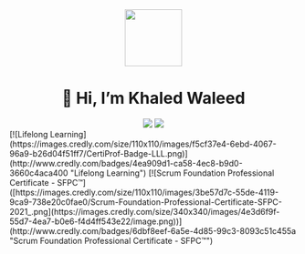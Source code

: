 <div id="header" align="center">
  <img src="https://media.giphy.com/media/v1.Y2lkPTc5MGI3NjExa2tkemZ1eXF0dGRiZXJvdnR5am55ejhqaWs0dTBxd2M4ZW9udjlqZiZlcD12MV9pbnRlcm5hbF9naWZfYnlfaWQmY3Q9cw/Y4bzv6DYbYzy8jDnoW/giphy.gif" width="100"/>
 <h1> 👋 Hi, I’m Khaled Waleed</h1> <a href="https://www.linkedin.com/in/khaled-waleed-341190131"><img src="https://img.shields.io/badge/LinkedIn-blue?logo=linkedin&logoColor=white&style=for-the-badge"/></a> <a href="mailto:khaled.waleed.abdallah.94@gmail.com"><img src="https://img.shields.io/badge/gmail-white?style=for-the-badge&logo=gmail"/></a><br>
<img src="https://komarev.com/ghpvc/?username=MustafaRaafat&style=flat-square&color=blue" alt=""/>
</div>
<!--START_SECTION:badges-->
[![Lifelong Learning](https://images.credly.com/size/110x110/images/f5cf37e4-6ebd-4067-96a9-b26d04f51ff7/CertiProf-Badge-LLL.png)](http://www.credly.com/badges/4ea909d1-ca58-4ec8-b9d0-3660c4aca400 "Lifelong Learning")
[![Scrum Foundation Professional Certificate - SFPC™]([https://images.credly.com/size/110x110/images/3be57d7c-55de-4119-9ca9-738e20c0fae0/Scrum-Foundation-Professional-Certificate-SFPC-2021_.png](https://images.credly.com/size/340x340/images/4e3d6f9f-55d7-4ea7-b0e6-f4d4ff543e22/image.png))](http://www.credly.com/badges/6dbf8eef-6a5e-4d85-99c3-8093c51c455a "Scrum Foundation Professional Certificate - SFPC™")
<!--END_SECTION:badges-->
<!-- 
- 📱 &nbsp;
  ![React Native](https://img.shields.io/badge/-reactnative-333333?style=flat&logo=reactnative)
- 😄 Check out my website at [My Portfolio](https://ahmedporfolio.vercel.app/)
- 📫 I'm passionate about creating fully responsive websites
- 📱 I'm a mobile developer working with React Native, and constantly learning more ..
  <a href="https://ahmedporfolio.vercel.app/" target="_blank"><img alt="Website" src="https://img.shields.io/badge/Website-My Portfolio-blue?style=flat-square&logo=google-chrome"></a>

-->
## 👨‍💻 About Me
- 🔭 I’m currently working as software engineer 
- 🌱 I'm experienced with php, laravel, Yii , JavaScript, Jquery , TypeScript, and frameworks like laravel and Yii ..
- 🔥 I recently learned Python, and am proud of this new achievement
- ✨ I'm constantly learning new technologies, improving my coding, and working on new projects that will soon be added to my portfolio
- 💬 I Would like to help about Backend Devlopemnt
- ⚡ I'm always on the lookout for new opportunities
- 📫 Check out my CV: [My CV](https://docs.google.com/document/d#)

## 🛠️ Tech Stack
- 💻 &nbsp; Language & Framework
  <br>
  ![HTML5](https://img.shields.io/badge/HTML5-E34F26?style=for-the-badge&logo=html5&logoColor=white)
  ![CSS](https://img.shields.io/badge/CSS-239120?&style=for-the-badge&logo=css3&logoColor=white)
  ![JavaScript](https://img.shields.io/badge/JavaScript-F7DF1E?style=for-the-badge&logo=javascript&logoColor=black)
  ![jQuery](https://img.shields.io/badge/jQuery-0769AD?style=for-the-badge&logo=jquery&logoColor=white)
  ![Vue JS](https://img.shields.io/badge/Vue.js-35495E?style=for-the-badge&logo=vue.js&logoColor=4FC08D)
  ![PHP](https://img.shields.io/badge/PHP-777BB4?style=for-the-badge&logo=php&logoColor=white)
  ![PHP](https://img.shields.io/badge/Laravel-FF2D20?style=for-the-badge&logo=laravel&logoColor=white)
  ![Python](https://img.shields.io/badge/Python-3776AB?style=for-the-badge&logo=python&logoColor=white)
  #
- 🌐 &nbsp; Versioning tools
  <br>
  ![Git](https://img.shields.io/badge/GIT-E44C30?style=for-the-badge&logo=git&logoColor=white)
  ![GitHub](https://img.shields.io/badge/GitHub-100000?style=for-the-badge&logo=github&logoColor=white****)
  ![BitBucket](https://img.shields.io/badge/Bitbucket-0747a6?style=for-the-badge&logo=bitbucket&logoColor=white)
  ![GitLab](https://img.shields.io/badge/GitLab-330F63?style=for-the-badge&logo=gitlab&logoColor=white)
  #
- 🔧 &nbsp; Tech Tools
  <br>
  ![Ubntu](https://img.shields.io/badge/Ubuntu-E95420?style=for-the-badge&logo=ubuntu&logoColor=white)
  ![JIRA](https://img.shields.io/badge/Jira-0052CC?style=for-the-badge&logo=Jira&logoColor=white).
  #
-  Database's
    <br>
   ![My Sql](https://img.shields.io/badge/MySQL-00000F?style=for-the-badge&logo=mysql&logoColor=white)
   ![PostgreSql](https://img.shields.io/badge/PostgreSQL-316192?style=for-the-badge&logo=postgresql&logoColor=white).
  #
-👩‍💻 IDE && Code Editor
  <br>
  ![Visual Studio Code](https://img.shields.io/badge/-Visual%20Studio%20Code-333333?style=flat&logo=visual-studio-code&logoColor=007ACC)
  ![PHP Storm](http://img.shields.io/badge/-PHPStorm-181717?style=for-the-badge&logo=phpstorm&logoColor=white)


 <h3> 🤝🏻 &nbsp;Connect with Me On</h3>
<p align="center">
  <a href="[[https://www.linkedin.com/in/khaled-waleed-341190131](https://www.linkedin.com/in/khaled-waleed-341190131/)/](https://www.linkedin.com/in/khaled-waleed-341190131/)" target="_blank"><img alt="LinkedIn" src="https://img.shields.io/badge/LinkedIn-Khaled waleed-blue?style=flat-square&logo=linkedin"></a>
  <a href="mailto:khaled.waleed.abdallah.94@gmail.com" target="_blank"><img alt="Email" src="https://img.shields.io/badge/Email-khaled.waleed.abdallah.94@gmail.com-blue?style=flat-square&logo=gmail"></a>
</p>
